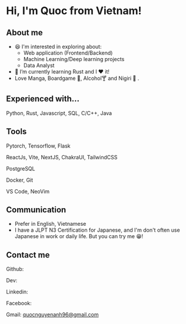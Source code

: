 # Hi, I'm Quoc from Vietnam!

## About me
- :satisfied: I'm interested in exploring about:
  * Web application (Frontend/Backend)
  * Machine Learning/Deep learning projects
  * Data Analyst
- 🌱 I’m currently learning Rust and I :heart: it!
- Love Manga, Boardgame 🎲, Alcohol🍸 and Nigiri 🍣 .

## Experienced with...
Python, Rust, Javascript, SQL, C/C++, Java

## Tools
Pytorch, Tensorflow, Flask

ReactJs, Vite, NextJS, ChakraUI, TailwindCSS

PostgreSQL

Docker, Git

VS Code, NeoVim

## Communication
- Prefer in English, Vietnamese
- I have a JLPT N3 Certification for Japanese, and I'm don't often use Japanese in work or daily life. But you can try me :grin:!

## Contact me
Github:

Dev:

Linkedin:

Facebook:

Gmail: quocnguyenanh96@gmail.com

<!--
**naquoc/naquoc** is a ✨ _special_ ✨ repository because its `README.md` (this file) appears on your GitHub profile.

Here are some ideas to get you started:

- 🔭 I’m currently working on ...
- 🌱 I’m currently learning ...
- 👯 I’m looking to collaborate on ...
- 🤔 I’m looking for help with ...
- 💬 Ask me about ...
- 📫 How to reach me: ...
- 😄 Pronouns: ...
- ⚡ Fun fact: ...
-->
